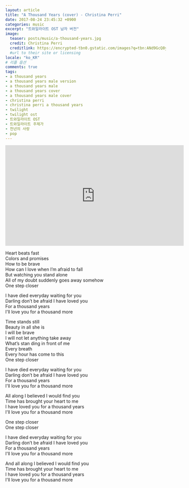 ```yaml
---
layout: article
title: "A Thousand Years (cover) - Christina Perri"
date: 2017-08-24 23:45:32 +0900
categories: music
excerpt: "트와일라이트 OST 남자 버전"
image:
  teaser: posts/music/a-thousand-years.jpg
  credit: Christina Perri
  creditlink: https://encrypted-tbn0.gstatic.com/images?q=tbn:ANd9GcQ8yQ_lgjkOlVZF79rEmCqFZxcZj8gJVoVQMMOEW6hhnkGQ-4yb
  #url to their site or licensing
locale: "ko_KR"
# 리플 옵션
comments: true
tags:
- a thousand years
- a thousand years male version
- a thousand years male
- a thousand years cover
- a thousand years male cover
- christina perri
- christina perri a thousand years
- twilight
- twilight ost
- 트와일라이트 OST
- 트와일라이트 주제가
- 천년의 사랑
- pop
---
```


<iframe width="560" height="315" src="https://www.youtube.com/embed/QNnp9JfhiQI" frameborder="0" allowfullscreen></iframe>

Heart beats fast<br>
Colors and promises<br>
How to be brave<br>
How can I love when I’m afraid to fall<br>
But watching you stand alone<br>
All of my doubt suddenly goes away somehow<br>
One step closer

I have died everyday waiting for you<br>
Darling don’t be afraid I have loved you<br>
For a thousand years<br>
I'll love you for a thousand more

Time stands still<br>
Beauty in all she is<br>
I will be brave<br>
I will not let anything take away<br>
What’s stan ding in front of me<br>
Every breath<br>
Every hour has come to this<br>
One step closer

I have died everyday waiting for you<br>
Darling don’t be afraid I have loved you<br>
For a thousand years<br>
I'll love you for a thousand more

All along I believed I would find you<br>
Time has brought your heart to me<br>
I have loved you for a thousand years<br>
I'll love you for a thousand more

One step closer<br>
One step closer

I have died everyday waiting for you<br>
Darling don’t be afraid I have loved you<br>
For a thousand years<br>
I'll love you for a thousand more

And all along I believed I would find you<br>
Time has brought your heart to me<br>
I have loved you for a thousand years<br>
I'll love you for a thousand more
